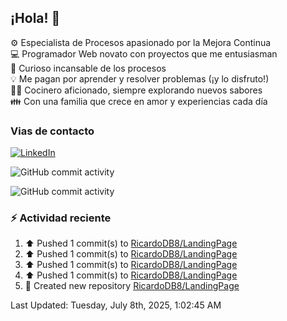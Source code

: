 ## ¡Hola! 👋

:gear: Especialista de Procesos apasionado por la Mejora Continua  
:computer: Programador Web novato con proyectos que me entusiasman  
:mag_right: Curioso incansable de los procesos  
:bulb: Me pagan por aprender y resolver problemas (¡y lo disfruto!)  
:man_cook: Cocinero aficionado, siempre explorando nuevos sabores  
:family: Con una familia que crece en amor y experiencias cada día

### Vias de contacto

[![LinkedIn](https://img.shields.io/badge/Linkedin-Up-blue?logo=linkedin)](https://www.linkedin.com/in/ricardo-diego-bertarini-92a65b188/)


![GitHub commit activity](https://img.shields.io/github/commit-activity/m/RicardoDB8/RicardoDB8)

![GitHub commit activity](https://img.shields.io/github/commit-activity/y/RicardoDB8/AyudanteDeCocina)

### :zap: Actividad reciente
<!--RECENT_ACTIVITY:start-->
1. ⬆️ Pushed 1 commit(s) to [RicardoDB8/LandingPage](https://github.com/RicardoDB8/LandingPage)<br>
2. ⬆️ Pushed 1 commit(s) to [RicardoDB8/LandingPage](https://github.com/RicardoDB8/LandingPage)<br>
3. ⬆️ Pushed 1 commit(s) to [RicardoDB8/LandingPage](https://github.com/RicardoDB8/LandingPage)<br>
4. ⬆️ Pushed 1 commit(s) to [RicardoDB8/LandingPage](https://github.com/RicardoDB8/LandingPage)<br>
5. 📔 Created new repository [RicardoDB8/LandingPage](https://github.com/RicardoDB8/LandingPage)<br>
<!--RECENT_ACTIVITY:end-->
<!--RECENT_ACTIVITY:last_update-->
Last Updated: Tuesday, July 8th, 2025, 1:02:45 AM
<!--RECENT_ACTIVITY:last_update_end-->
